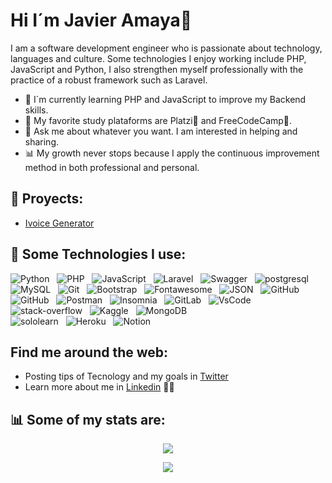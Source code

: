 # Hi I´m Javier Amaya👋 

I am a software development engineer who is passionate about technology, languages and culture. Some technologies I enjoy working include PHP, JavaScript and Python, I also strengthen myself professionally with the practice of a robust framework such as Laravel.

- 🌱 I´m currently learning PHP and JavaScript to improve my Backend skills.
- 🚀 My favorite study plataforms are Platzi💚 and FreeCodeCamp🧬.
- 💬 Ask me about whatever you want. I am interested in helping and sharing. 
- 📊 My growth never stops because I apply the continuous improvement method in both professional and personal.

## 🚀 Proyects:

- [Ivoice Generator](https://afternoon-scrubland-44856.herokuapp.com/ "Ivoice Generator")

## 🎯 Some Technologies I use:
<p align="center">

<img src="https://img.shields.io/badge/Python-3776AB?style=for-the-badge&logo=python&logoColor=white" alt="Python">&nbsp;&nbsp;
<img src="https://img.shields.io/badge/PHP-777BB4?style=for-the-badge&logo=php&logoColor=white" alt="PHP">&nbsp;&nbsp;
<img src="https://img.shields.io/badge/JavaScript-323330?style=for-the-badge&logo=javascript&logoColor=F7DF1E" alt="JavaScript">&nbsp;&nbsp;
<img src="https://img.shields.io/badge/Laravel-FF2D20?style=for-the-badge&logo=laravel&logoColor=white" alt="Laravel">&nbsp;&nbsp;
<img src="https://img.shields.io/badge/Swagger-85EA2D?style=for-the-badge&logo=Swagger&logoColor=white" alt="Swagger">&nbsp;&nbsp;
<img src="https://img.shields.io/badge/PostgreSQL-316192?style=for-the-badge&logo=postgresql&logoColor=white" alt="postgresql">&nbsp;&nbsp;
<img src="https://img.shields.io/badge/MySQL-00000F?style=for-the-badge&logo=mysql&logoColor=white" alt="MySQL">&nbsp;&nbsp;
<img src="https://img.shields.io/badge/Git-F05032?style=for-the-badge&logo=git&logoColor=white" alt="Git">&nbsp;&nbsp;
<img src="https://img.shields.io/badge/Bootstrap-563D7C?style=for-the-badge&logo=bootstrap&logoColor=white" alt="Bootstrap">&nbsp;&nbsp;
<img src="https://img.shields.io/badge/Font_Awesome-339AF0?style=for-the-badge&logo=fontawesome&logoColor=white" alt="Fontawesome">&nbsp;&nbsp;
<img src="https://img.shields.io/badge/json-5E5C5C?style=for-the-badge&logo=json&logoColor=white" alt="JSON">&nbsp;&nbsp;
<img src="https://img.shields.io/badge/GitHub-100000?style=for-the-badge&logo=github&logoColor=white" alt="GitHub">&nbsp;&nbsp;
<img src="https://img.shields.io/badge/Amazon_AWS-FF9900?style=for-the-badge&logo=amazonaws&logoColor=white" alt="GitHub">&nbsp;&nbsp; 
<img src="https://img.shields.io/badge/Postman-FF6C37?style=for-the-badge&logo=Postman&logoColor=white" alt="Postman">&nbsp;&nbsp;
<img src="https://img.shields.io/badge/Insomnia-5849be?style=for-the-badge&logo=Insomnia&logoColor=white" alt="Insomnia">&nbsp;&nbsp;
<img src="https://img.shields.io/badge/GitLab-330F63?style=for-the-badge&logo=gitlab&logoColor=white" alt="GitLab">&nbsp;&nbsp;
<img src="https://img.shields.io/badge/Visual_Studio_Code-0078D4?style=for-the-badge&logo=visual%20studio%20code&logoColor=white" alt="VsCode">&nbsp;&nbsp;
<img src="https://img.shields.io/badge/Stack_Overflow-FE7A16?style=for-the-badge&logo=stack-overflow&logoColor=white" alt="stack-overflow">&nbsp;&nbsp;
<img src="https://img.shields.io/badge/Kaggle-20BEFF?style=for-the-badge&logo=Kaggle&logoColor=white" alt="Kaggle">&nbsp;&nbsp;
<img src="https://img.shields.io/badge/MongoDB-4EA94B?style=for-the-badge&logo=mongodb&logoColor=white" alt="MongoDB">&nbsp;&nbsp;  
<img src="https://img.shields.io/badge/-Sololearn-3a464b?style=for-the-badge&logo=Sololearn&logoColor=white" alt="sololearn">&nbsp;&nbsp;
<img src="https://img.shields.io/badge/Heroku-430098?style=for-the-badge&logo=heroku&logoColor=white" alt="Heroku">&nbsp;&nbsp;
<img src="https://img.shields.io/badge/Notion-000000?style=for-the-badge&logo=notion&logoColor=white" alt="Notion">&nbsp;&nbsp;

</p>

##  Find me around the web:
- Posting tips of Tecnology and my goals in <a href="https://twitter.com/javieramayapat">Twitter</a>
- Learn more about me in <a href="https://www.linkedin.com/in/javieramayapat/">Linkedin</a> 👨‍💼

## 📊 Some of my stats are:
<p align="center">
<img src="https://github-readme-stats.vercel.app/api?username=javieramayapat&theme=default&show_icons=true&hide=contribs" />
</p>

<p align="center">
  <img align="" src="https://visitor-badge.laobi.icu/badge?page_id=javieramayapat/javieramayapat" />
</p>






